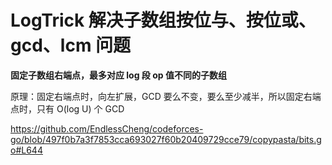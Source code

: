 # LogTrick 解决子数组按位与、按位或、gcd、lcm 问题

**固定子数组右端点，最多对应 log 段 op 值不同的子数组**

原理：固定右端点时，向左扩展，GCD 要么不变，要么至少减半，所以固定右端点时，只有 O(log U) 个 GCD

https://github.com/EndlessCheng/codeforces-go/blob/497f0b7a3f7853cca693027f60b20409729cce79/copypasta/bits.go#L644
